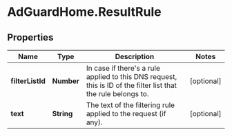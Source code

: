 # AdGuardHome.ResultRule

## Properties

Name | Type | Description | Notes
------------ | ------------- | ------------- | -------------
**filterListId** | **Number** | In case if there&#39;s a rule applied to this DNS request, this is ID of the filter list that the rule belongs to.  | [optional] 
**text** | **String** | The text of the filtering rule applied to the request (if any).  | [optional] 


